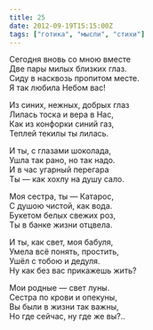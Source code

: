 ```yaml
---
title: 25
date: 2012-09-19T15:15:00Z
tags: ["готика", "мысли", "стихи"]
---
```


Сегодня вновь со мною вместе  
Две пары милых близких глаз.  
Сиду в насквозь пропитом месте.  
Я так любила Небом вас!

Из синих, нежных, добрых глаз  
Лилась тоска и вера в Нас,  
Как из конфорки синий газ,  
Теплей текилы ты лилась.

И ты, с глазами шоколада,  
Ушла так рано, но так надо.  
И в час угарный перегара  
Ты — как хохлу на душу сало.

Моя сестра, ты — Катарос,  
С душою чистой, как вода.  
Букетом белых свежих роз,  
Ты в банке жизни отцвела.

И ты, как свет, моя бабуля,  
Умела всё понять, простить,  
Ушёл с тобою и дедуля.  
Ну как без вас прикажешь жить?

Мои родные — свет луны.  
Сестра по крови и опекуны,  
Вы были в жизни так важны,  
Но где сейчас, ну где же вы?..  
